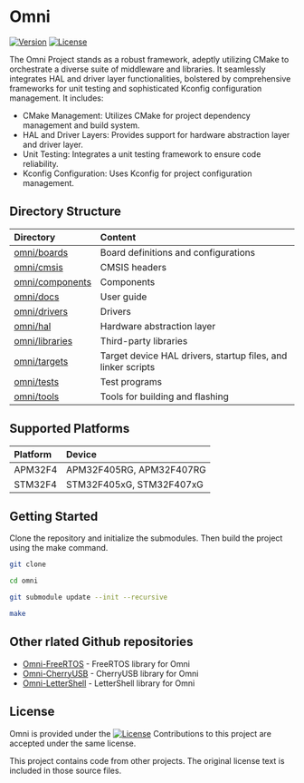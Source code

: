 # Omni

[![Version](https://img.shields.io/github/v/release/MorroGeek/omni)](https://github.com/MorroGeek/omni/releases/latest)
[![License](https://img.shields.io/github/license/MorroGeek/omni)](https://github.com/MorroGeek/omni/blob/main/LICENSE)

The Omni Project stands as a robust framework, adeptly utilizing CMake to orchestrate a diverse suite of middleware and libraries. It seamlessly integrates HAL and driver layer functionalities, bolstered by comprehensive frameworks for unit testing and sophisticated Kconfig configuration management. It includes:

- CMake Management: Utilizes CMake for project dependency management and build system.
- HAL and Driver Layers: Provides support for hardware abstraction layer and driver layer.
- Unit Testing: Integrates a unit testing framework to ensure code reliability.
- Kconfig Configuration: Uses Kconfig for project configuration management.


## Directory Structure

| Directory                          | Content                                                      |
| :--------------------------------- | :----------------------------------------------------------- |
| [omni/boards](./boards)            | Board definitions and configurations                         |
| [omni/cmsis](./cmsis)              | CMSIS headers                                                |
| [omni/components](./components)    | Components                                                   |
| [omni/docs](./docs)                | User guide                                                   |
| [omni/drivers](./drivers)          | Drivers                                                      |
| [omni/hal](./hal)                  | Hardware abstraction layer                                   |
| [omni/libraries](./libraries)      | Third-party libraries                                        |
| [omni/targets](./targets)          | Target device HAL drivers, startup files, and linker scripts |
| [omni/tests](./tests)              | Test programs                                                |
| [omni/tools](./tools)              | Tools for building and flashing                              |

## Supported Platforms
| Platform      | Device                                                |
| :------------ | :---------------------------------------------------- |
| APM32F4       | APM32F405RG, APM32F407RG                              |
| STM32F4       | STM32F405xG, STM32F407xG                              |

## Getting Started

Clone the repository and initialize the submodules. Then build the project using the make command.

```bash
git clone

cd omni

git submodule update --init --recursive

make
```

## Other rlated Github repositories

- [Omni-FreeRTOS](https://github.com/MorroGeek/freertos) - FreeRTOS library for Omni
- [Omni-CherryUSB](https://github.com/MorroGeek/cherryusb) - CherryUSB library for Omni
- [Omni-LetterShell](https://github.com/MorroGeek/letter_shell) - LetterShell library for Omni

## License

Omni is provided under the [![License](https://img.shields.io/github/license/MorroGeek/omni?label)](https://github.com/MorroGeek/omni/blob/main/LICENSE) Contributions to this project are accepted under the same license. 

This project contains code from other projects. The original license text is included in those source files. 